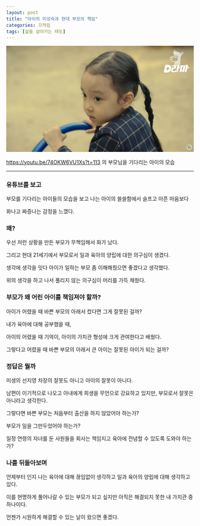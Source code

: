 ```yaml
---
layout: post
title: "아이의 미성숙과 현대 부모의 책임"
categories: 끄적임
tags: [삶을 살아가는 태도]
---
```


![](https://raw.githubusercontent.com/maizer2/gitblog_img/master/img/끄적임/2021-10-17-아이의-미성숙과-현대-부모의-책임/부모님을%20기다리는%20아이.PNG)

https://youtu.be/74OKW6VU1Xs?t=113 의 부모님을 기다리는 아이의 모습

---



### 유튜브를 보고

부모를 기다리는 아이들의 모습을 보고 나는 아이의 쓸쓸함에서 슬프고 아픈 마음보다

화나고 짜증나는 감정을 느꼈다.



### 왜?

우선 저런 상황을 만든 부모가 무책임해서 화가 났다.

그리고 현대 21세기에서 부모로서 일과 육아의 양립에 대한 의구심이 생겼다.

생각에 생각을 잇다 아이가 일하는 부모 좀 이해해줬으면 좋겠다고 생각했다.

위의 생각을 하고 나서 풀리지 않는 의구심이 머리를 가득 채웠다.



### 부모가 왜 어린 아이를 책임져야 할까?

아이가 어렸을 때 바쁜 부모의 아래서 컸다면 그게 잘못된 걸까?

내가 육아에 대해 공부했을 때, 

아이의 어렸을 때 기억이, 아이의 가치관 형성에 크게 관여한다고 배웠다.

그렇다고 어렸을 때 바쁜 부모의 아래서 큰 아이는 잘못된 아이가 되는 걸까?



### 정답은 뭘까

미생의 선지영 차장의 잘못도 아니고 아이의 잘못이 아니다.

남편이 이기적으로 나오고 아내에게 희생을 무언으로 강요하고 있지만, 부모로서 잘못은 아니라고 생각한다.

그렇다면 바쁜 부모는 처음부터 출산을 하지 않았어야 하는가?

부모가 일을 그만두었어야 하는가?

일정 연령의 자녀를 둔 사원들을 회사는 책임지고 육아에 전념할 수 있도록 도와야 하는가?



### 나를 뒤돌아보며

언제부터 인지 나는 육아에 대해 끊임없이 생각하고 일과 육아의 양립에 대해 생각하고 있다.

이를 현명하게 풀어나갈 수 있는 부모가 되고 싶지만 아직은 해결되지 못한 내 가치관 중 하나이다.

언젠가 시원하게 해결할 수 있는 날이 왔으면 좋겠다.
